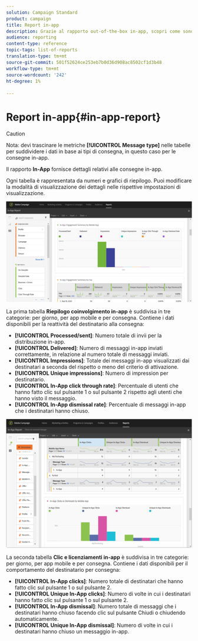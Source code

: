 ```yaml
---
solution: Campaign Standard
product: campaign
title: Report in-app
description: Grazie al rapporto out-of-the-box in-app, scopri come sono riusciti i messaggi in-app.
audience: reporting
content-type: reference
topic-tags: list-of-reports
translation-type: tm+mt
source-git-commit: 501f52624ce253eb7b0d36d908ac8502cf1d3b48
workflow-type: tm+mt
source-wordcount: '242'
ht-degree: 1%

---
```



# Report in-app{#in-app-report}

>[!CAUTION]
>
>Nota: devi trascinare le metriche **[!UICONTROL Message type]** nelle tabelle per suddividere i dati in base ai tipi di consegna, in questo caso per le consegne in-app.

Il rapporto **In-App** fornisce dettagli relativi alle consegne in-app.

Ogni tabella è rappresentata da numeri e grafici di riepilogo. Puoi modificare la modalità di visualizzazione dei dettagli nelle rispettive impostazioni di visualizzazione.

![](assets/inapp_report.png)

La prima tabella **Riepilogo coinvolgimento in-app** è suddivisa in tre categorie: per giorno, per app mobile e per consegna. Contiene i dati disponibili per la reattività del destinatario alla consegna:

* **[!UICONTROL Processed/sent]**: Numero totale di invii per la distribuzione in-app.
* **[!UICONTROL Delivered]**: Numero di messaggi in-app inviati correttamente, in relazione al numero totale di messaggi inviati.
* **[!UICONTROL Impressions]**: Totale dei messaggi in-app visualizzati dai destinatari a seconda del rispetto o meno del criterio di attivazione.
* **[!UICONTROL Unique impressions]**: Numero di impression per destinatario.
* **[!UICONTROL In-App click through rate]**: Percentuale di utenti che hanno fatto clic sul pulsante 1 o sul pulsante 2 rispetto agli utenti che hanno visto il messaggio.
* **[!UICONTROL In-App dismissal rate]**: Percentuale di messaggi in-app che i destinatari hanno chiuso.

![](assets/inapp_report_1.png)

La seconda tabella **Clic e licenziamenti in-app** è suddivisa in tre categorie: per giorno, per app mobile e per consegna. Contiene i dati disponibili per il comportamento del destinatario per consegna:

* **[!UICONTROL In-App clicks]**: Numero totale di destinatari che hanno fatto clic sul pulsante 1 o sul pulsante 2.
* **[!UICONTROL Unique In-App clicks]**: Numero di volte in cui i destinatari hanno fatto clic sul pulsante 1 o sul pulsante 2.
* **[!UICONTROL In-App dismissal]**: Numero totale di messaggi che i destinatari hanno chiuso facendo clic sul pulsante Chiudi o chiudendo automaticamente.
* **[!UICONTROL Unique In-App dismissal]**: Numero di volte in cui i destinatari hanno chiuso un messaggio in-app.


